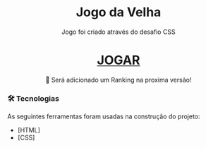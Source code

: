 <h1 align="center">Jogo da Velha</h1>

<p align="center">Jogo foi criado através do desafio CSS

<h1 align="center">
    <a href="https://hackmannred.github.io/Jogo_da_Velha/">JOGAR</a>
</h1>
<p align="center">🚀 Será adicionado um Ranking na proxima versão!

  ### 🛠 Tecnologias

As seguintes ferramentas foram usadas na construção do projeto:

- [HTML]
- [CSS]
